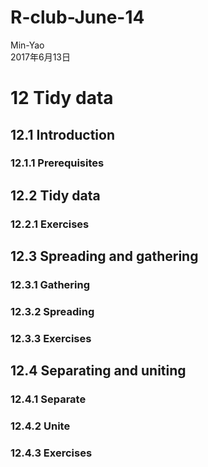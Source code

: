# R-club-June-14
Min-Yao  
2017年6月13日  

# 12 Tidy data

## 12.1 Introduction

### 12.1.1 Prerequisites

## 12.2 Tidy data

### 12.2.1 Exercises

## 12.3 Spreading and gathering

### 12.3.1 Gathering

### 12.3.2 Spreading

### 12.3.3 Exercises

## 12.4 Separating and uniting

### 12.4.1 Separate

### 12.4.2 Unite

### 12.4.3 Exercises

